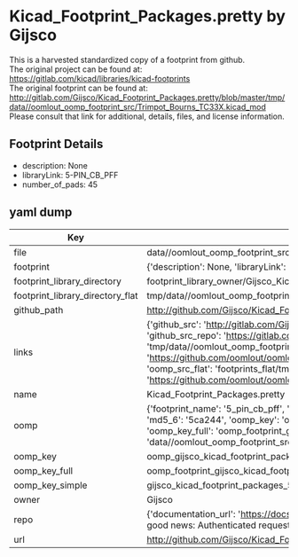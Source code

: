 # Kicad_Footprint_Packages.pretty by Gijsco  
This is a harvested standardized copy of a footprint from github.  
The original project can be found at:  
https://gitlab.com/kicad/libraries/kicad-footprints  
The original footprint can be found at:
http://gitlab.com/Gijsco/Kicad_Footprint_Packages.pretty/blob/master/tmp/data//oomlout_oomp_footprint_src/Trimpot_Bourns_TC33X.kicad_mod
Please consult that link for additional, details, files, and license information.  
## Footprint Details
* description: None  
* libraryLink: 5-PIN_CB_PFF  
* number_of_pads: 45  
## yaml dump  
| Key | Value |  
| --- | --- |  
| file | data//oomlout_oomp_footprint_src/Kicad_Footprint_Packages.pretty/5-PIN_CB_PFF.kicad_mod |  
| footprint | {'description': None, 'libraryLink': '5-PIN_CB_PFF', 'number_of_pads': 45} |  
| footprint_library_directory | footprint_library_owner/Gijsco_Kicad_Footprint_Packages.pretty |  
| footprint_library_directory_flat | tmp/data//oomlout_oomp_footprint_src/footprints_flat/gijsco_kicad_footprint_packages_5_pin_cb_pff/working |  
| github_path | http://github.com/Gijsco/Kicad_Footprint_Packages.pretty/blob/master/tmp/data//oomlout_oomp_footprint_src/5-PIN_CB_PFF.kicad_mod |  
| links | {'github_src': 'http://gitlab.com/Gijsco/Kicad_Footprint_Packages.pretty/blob/master/tmp/data//oomlout_oomp_footprint_src/Trimpot_Bourns_TC33X.kicad_mod', 'github_src_repo': 'https://gitlab.com/kicad/libraries/kicad-footprints', 'oomp_bot': 'tmp/data//oomlout_oomp_footprint_src/footprints/gijsco_kicad_footprint_packages_5_pin_cb_pff/working', 'oomp_bot_github': 'https://github.com/oomlout/oomlout_oomp_footprint_bot/tree/main/tmp/data//oomlout_oomp_footprint_src/footprints/gijsco_kicad_footprint_packages_5_pin_cb_pff/working', 'oomp_src_flat': 'footprints_flat/tmp/data//oomlout_oomp_footprint_src/footprints_flat/gijsco_kicad_footprint_packages_5_pin_cb_pff/working', 'oomp_src_flat_github': 'https://github.com/oomlout/oomlout_oomp_footprint_src/tree/main/tmp/data//oomlout_oomp_footprint_src/footprints_flat/gijsco_kicad_footprint_packages_5_pin_cb_pff/working'} |  
| name | Kicad_Footprint_Packages.pretty |  
| oomp | {'footprint_name': '5_pin_cb_pff', 'library_name': 'kicad_footprint_packages', 'md5': '5ca244654c51197d073afae02274cf68', 'md5_10': '5ca244654c', 'md5_5': '5ca24', 'md5_6': '5ca244', 'oomp_key': 'oomp_gijsco_kicad_footprint_packages_5_pin_cb_pff', 'oomp_key_extra': 'oomp_footprint_gijsco_kicad_footprint_packages_5_pin_cb_pff', 'oomp_key_full': 'oomp_footprint_gijsco_kicad_footprint_packages_5_pin_cb_pff_5ca244', 'oomp_key_simple': 'gijsco_kicad_footprint_packages_5_pin_cb_pff', 'original_filename': 'data//oomlout_oomp_footprint_src/Kicad_Footprint_Packages.pretty/5-PIN_CB_PFF.kicad_mod', 'owner_name': 'gijsco'} |  
| oomp_key | oomp_gijsco_kicad_footprint_packages_5_pin_cb_pff |  
| oomp_key_full | oomp_footprint_gijsco_kicad_footprint_packages_5_pin_cb_pff |  
| oomp_key_simple | gijsco_kicad_footprint_packages_5_pin_cb_pff |  
| owner | Gijsco |  
| repo | {'documentation_url': 'https://docs.github.com/rest/overview/resources-in-the-rest-api#rate-limiting', 'message': "API rate limit exceeded for 84.66.142.224. (But here's the good news: Authenticated requests get a higher rate limit. Check out the documentation for more details.)"} |  
| url | http://github.com/Gijsco/Kicad_Footprint_Packages.pretty |  

